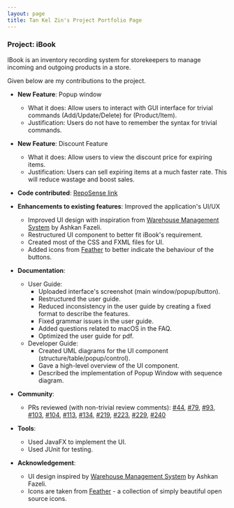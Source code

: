 ```yaml
---
layout: page
title: Tan Kel Zin's Project Portfolio Page
---
```


### Project: iBook

IBook is an inventory recording system for storekeepers to manage incoming and outgoing products in a store.

Given below are my contributions to the project.

* **New Feature**: Popup window
  * What it does: Allow users to interact with GUI interface for trivial commands (Add/Update/Delete) for (Product/Item).
  * Justification: Users do not have to remember the syntax for trivial commands.

* **New Feature**: Discount Feature
  * What it does: Allow users to view the discount price for expiring items.
  * Justification: Users can sell expiring items at a much faster rate. This will reduce wastage and boost sales.

* **Code contributed**: [RepoSense link](https://nus-cs2103-ay2122s2.github.io/tp-dashboard/?search=mechfrog88&breakdown=true)

* **Enhancements to existing features**: Improved the application's UI/UX
  * Improved UI design with inspiration from [Warehouse Management System](https://dribbble.com/shots/16271310-Warehouse-Management-System) by Ashkan Fazeli.
  * Restructured UI component to better fit iBook's requirement.
  * Created most of the CSS and FXML files for UI.
  * Added icons from [Feather](https://feathericons.com/) to better indicate the behaviour of the buttons.

* **Documentation**:
  * User Guide:
    * Uploaded interface's screenshot (main window/popup/button).
    * Restructured the user guide.
    * Reduced inconsistency in the user guide by creating a fixed format to describe the features.
    * Fixed grammar issues in the user guide.
    * Added questions related to macOS in the FAQ.
    * Optimized the user guide for pdf.
  * Developer Guide:
    * Created UML diagrams for the UI component (structure/table/popup/control).
    * Gave a high-level overview of the UI component.
    * Described the implementation of Popup Window with sequence diagram.

* **Community**:
  * PRs reviewed (with non-trivial review comments): [\#44](https://github.com/AY2122S2-CS2103T-T09-4/tp/pull/44), [\#79](https://github.com/AY2122S2-CS2103T-T09-4/tp/pull/79), [\#93](https://github.com/AY2122S2-CS2103T-T09-4/tp/pull/93), [\#103](https://github.com/AY2122S2-CS2103T-T09-4/tp/pull/103), [\#104](https://github.com/AY2122S2-CS2103T-T09-4/tp/pull/104), [\#113](https://github.com/AY2122S2-CS2103T-T09-4/tp/pull/113), [\#134](https://github.com/AY2122S2-CS2103T-T09-4/tp/pull/134), [\#219](https://github.com/AY2122S2-CS2103T-T09-4/tp/pull/219), [\#223](https://github.com/AY2122S2-CS2103T-T09-4/tp/pull/223), [\#229](https://github.com/AY2122S2-CS2103T-T09-4/tp/pull/229), [\#240](https://github.com/AY2122S2-CS2103T-T09-4/tp/pull/240)

* **Tools**:
  * Used JavaFX to implement the UI.
  * Used JUnit for testing.

* **Acknowledgement**:
  * UI design inspired by [Warehouse Management System](https://dribbble.com/shots/16271310-Warehouse-Management-System) by Ashkan Fazeli.
  * Icons are taken from [Feather](https://feathericons.com/) - a collection of simply beautiful open source icons.
